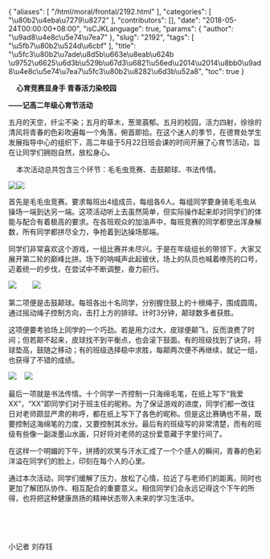 {
    "aliases": [
        "/html/moral/frontal/2192.html"
    ],
    "categories": [
        "\u80b2\u4eba\u7279\u8272"
    ],
    "contributors": [],
    "date": "2018-05-24T00:00:00+08:00",
    "isCJKLanguage": true,
    "params": {
        "author": "\u9ad8\u4e8c\u5e74\u7ea7"
    },
    "slug": "2192",
    "tags": [
        "\u5fb7\u80b2\u524d\u6cbf"
    ],
    "title": "\u5fc3\u80b2\u7ade\u8d5b\u663e\u8eab\u624b \u9752\u6625\u6d3b\u529b\u67d3\u6821\u56ed\u2014\u2014\u8bb0\u9ad8\u4e8c\u5e74\u7ea7\u5fc3\u80b2\u8282\u6d3b\u52a8",
    "toc": true
}

    **心育竞赛显身手 青春活力染校园**




**——记高二年级心育节活动**




五月的天空，纤尘不染；五月的草木，葱茏蓊郁。五月的校园，活力四射，徐徐的清风将青春的色彩吹遍每一个角落，俯首即拾。在这个迷人的季节，在德育处学生发展指导中心的组织下，高二年级于5月22日班会课的时间开展了心育节活动，旨在让同学们拥抱自然，放松身心。




    本次活动总共包含三个环节：毛毛虫竞赛、击鼓颠球、书法传情。




![](https://cdn.tfls.online/mirror/full/28bf5f789aab036c7a8caa1e2fa4cf72b8bd72db.jpg)![](https://cdn.tfls.online/mirror/full/4ca51aa1b6cf697e5920d5b3e518597c57801dc3.jpg)




首先是毛毛虫竞赛。要求每班出4组成员，每组各6人。每组同学要身骑毛毛虫从操场一端到达另一端。这项活动听上去虽然简单，但实际操作起来却对同学们的体能与配合有着极高的要求。在各班观众的加油声中，每班竞赛的同学都使出浑身解数，所有同学都拼尽全力，争抢着到达操场那端。




同学们非常喜欢这个游戏，一组比赛并未尽兴。于是在年级组长的带领下，大家又展开第二轮的巅峰比拼。场下的呐喊声此起彼伏，场上的队员也喊着嘹亮的口号，迈着统一的步伐，在尝试中不断调整，奋力前行。




![](https://cdn.tfls.online/mirror/full/1c0efc65a5ca433d9a2918b3a1468868ab768bf5.jpg)        ![](https://cdn.tfls.online/mirror/full/658e62627e9abe801ceea50883c8ad8253e4f780.jpg)




第二项便是击鼓颠球。每班各出十名同学，分别握住鼓上的十根绳子，围成圆周。通过摇动绳子控制方向，击打上方的排球。计时3分钟，颠球数多者获胜。




这项便要考验场上同学的一个巧劲。若是用力过大，皮球便颠飞，反而浪费了时间；但若颠不起来，皮球找不到平衡点，也会滚下鼓面。有的班级找到了诀窍，将球垫高，鼓随之移动；有的班级选择稳中求胜，每颠两次便不再继续，就记一组，也获得了不错的成绩。




![](https://cdn.tfls.online/mirror/full/02e6f420275dc62797d5fd7a170a04afe93ca621.jpg)    ![](https://cdn.tfls.online/mirror/full/d92111f0af43cc3f3005a1ff1917d1a1d570a8bd.jpg)




最后一项就是书法传情。十个同学一齐控制一只海绵毛笔，在纸上写下“我爱XX”，“XX”即同学们对于班主任的昵称。为了保证游戏的进度，同学们都一改往日对老师颇显严肃的称呼，都在纸上写下了各色的昵称。但是这比赛确也不易，既要控制这海绵笔的力度，又要控制其水分。最后有的班级写的非常清楚，而有的班级有些像一副泼墨山水画，只好将对老师的这份爱意藏于字里行间了。




在这样一个明媚的下午，拼搏的欢笑与汗水汇成了一个个感人的瞬间，青春的色彩洋溢在同学们的脸上，印刻在每个人的心里。




通过本次活动，同学们缓解了压力，放松了心情，拉近了与老师们的距离。同时也更加了解团队协作、相互配合的重要意义。相信同学们会永远记得这个下午的所得，也将把这种健康昂扬的精神状态带入未来的学习生活中。




 




 




小记者 刘存钰                     



  
